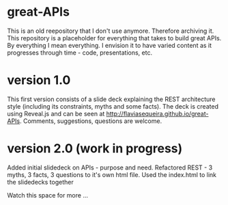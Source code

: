 great-APIs
==========

This is an old reepository that I don't use anymore. Therefore archiving it. 
This repository is a placeholder for everything that takes to build great APIs. By everything I mean everything. I envision it to have varied content as it progresses through time - code, presentations, etc. 

version 1.0
==========
This first version consists of a slide deck explaining the REST architecture style (including its constraints, myths and some facts). The deck is created using Reveal.js and can be seen at http://flaviasequeira.github.io/great-APIs. Comments, suggestions, questions are welcome. 

version 2.0 (work in progress)
============================
Added initial slidedeck on APIs - purpose and need.
Refactored REST - 3 myths, 3 facts, 3 questions to it's own html file.
Used the index.html to link the slidedecks together

Watch this space for more ...


